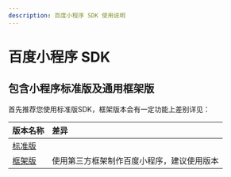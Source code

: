 ```yaml
---
description: 百度小程序 SDK 使用说明
---
```


# 百度小程序 SDK

## 包含小程序标准版及通用框架版 <a id="bao-han-xiao-cheng-xu-biao-zhun-ban-cha-jian-ban-ji-tong-yong-kuang-jia-ban"></a>

首先推荐您使用标准版SDK，框架版本会有一定功能上差别详见：

| 版本名称 | 差异 |
| :--- | :--- |
| [​标准版​](baidusdk.md) | ​ |
| ​[框架版​](baidusdkcustom.md) | 使用第三方框架制作百度小程序，建议使用版本 |

#### 


